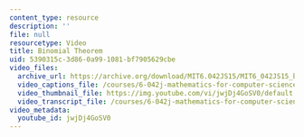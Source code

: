 ```yaml
---
content_type: resource
description: ''
file: null
resourcetype: Video
title: Binomial Theorem
uid: 5390315c-3d86-0a99-1081-bf7905629cbe
video_files:
  archive_url: https://archive.org/download/MIT6.042JS15/MIT6_042JS15_binomialtheorem_ipod.mp4
  video_captions_file: /courses/6-042j-mathematics-for-computer-science-spring-2015/25e14f07e36e5e5fa05bcd57cb111d59_jwjDj4GoSV0.vtt
  video_thumbnail_file: https://img.youtube.com/vi/jwjDj4GoSV0/default.jpg
  video_transcript_file: /courses/6-042j-mathematics-for-computer-science-spring-2015/9574e80c2765ad3fb16830e6bff3045a_jwjDj4GoSV0.pdf
video_metadata:
  youtube_id: jwjDj4GoSV0
---
```

